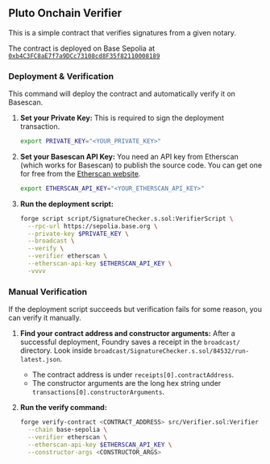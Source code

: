 ## Pluto Onchain Verifier

This is a simple contract that verifies signatures from a given notary.

The contract is deployed on Base Sepolia at [`0xb4C3FC8aE7f7a9DCc73108cd8F35f82110008189`](https://sepolia.basescan.org/address/0xb4c3fc8ae7f7a9dcc73108cd8f35f82110008189)

### Deployment & Verification

This command will deploy the contract and automatically verify it on Basescan.

1.  **Set your Private Key:** This is required to sign the deployment transaction.

    ```bash
    export PRIVATE_KEY="<YOUR_PRIVATE_KEY>"
    ```

2.  **Set your Basescan API Key:** You need an API key from Etherscan (which works for Basescan) to publish the source code. You can get one for free from the [Etherscan website](https://etherscan.io/register).

    ```bash
    export ETHERSCAN_API_KEY="<YOUR_ETHERSCAN_API_KEY>"
    ```

3.  **Run the deployment script:**

    ```bash
    forge script script/SignatureChecker.s.sol:VerifierScript \
      --rpc-url https://sepolia.base.org \
      --private-key $PRIVATE_KEY \
      --broadcast \
      --verify \
      --verifier etherscan \
      --etherscan-api-key $ETHERSCAN_API_KEY \
      -vvvv
    ```

### Manual Verification

If the deployment script succeeds but verification fails for some reason, you can verify it manually.

1.  **Find your contract address and constructor arguments:** After a successful deployment, Foundry saves a receipt in the `broadcast/` directory. Look inside `broadcast/SignatureChecker.s.sol/84532/run-latest.json`.

    - The contract address is under `receipts[0].contractAddress`.
    - The constructor arguments are the long hex string under `transactions[0].constructorArguments`.

2.  **Run the verify command:**

    ```bash
    forge verify-contract <CONTRACT_ADDRESS> src/Verifier.sol:Verifier \
      --chain base-sepolia \
      --verifier etherscan \
      --etherscan-api-key $ETHERSCAN_API_KEY \
      --constructor-args <CONSTRUCTOR_ARGS>
    ```

